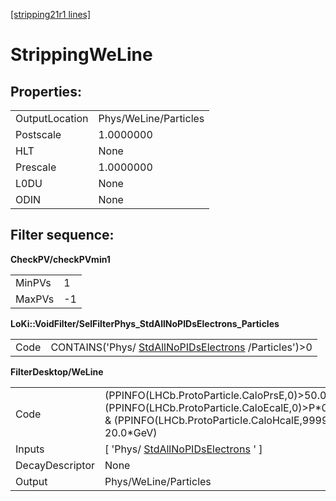 [[stripping21r1 lines]](./stripping21r1-index)

# StrippingWeLine

## Properties:

|                |                       |
|----------------|-----------------------|
| OutputLocation | Phys/WeLine/Particles |
| Postscale      | 1.0000000             |
| HLT            | None                  |
| Prescale       | 1.0000000             |
| L0DU           | None                  |
| ODIN           | None                  |

## Filter sequence:

**CheckPV/checkPVmin1**

|        |     |
|--------|-----|
| MinPVs | 1   |
| MaxPVs | -1  |

**LoKi::VoidFilter/SelFilterPhys_StdAllNoPIDsElectrons_Particles**

|      |                                                                                                |
|------|------------------------------------------------------------------------------------------------|
| Code | CONTAINS('Phys/ [StdAllNoPIDsElectrons](./stripping21r1-stdallnopidselectrons) /Particles')\>0 |

**FilterDesktop/WeLine**

|                 |                                                                                                                                                           |
|-----------------|-----------------------------------------------------------------------------------------------------------------------------------------------------------|
| Code            | (PPINFO(LHCb.ProtoParticle.CaloPrsE,0)\>50.0) & (PPINFO(LHCb.ProtoParticle.CaloEcalE,0)\>P\*0.1) & (PPINFO(LHCb.ProtoParticle.CaloHcalE,99999) 20.0\*GeV) |
| Inputs          | [ 'Phys/ [StdAllNoPIDsElectrons](./stripping21r1-stdallnopidselectrons) ' ]                                                                             |
| DecayDescriptor | None                                                                                                                                                      |
| Output          | Phys/WeLine/Particles                                                                                                                                     |
